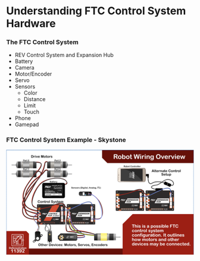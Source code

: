 # Understanding FTC Control System Hardware

### The FTC Control System
* REV Control System and Expansion Hub
* Battery
* Camera
* Motor/Encoder
* Servo
* Sensors
  * Color
  * Distance
  * Limit
  * Touch
* Phone
* Gamepad

### FTC Control System Example - Skystone
![FTC Skystone Control System Setup](/_pages/skystone_system.png)
